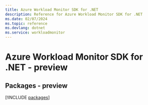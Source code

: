 ```yaml
---
title: Azure Workload Monitor SDK for .NET
description: Reference for Azure Workload Monitor SDK for .NET
ms.date: 02/07/2024
ms.topic: reference
ms.devlang: dotnet
ms.service: workloadmonitor
---
```

# Azure Workload Monitor SDK for .NET - preview
## Packages - preview
[!INCLUDE [packages](workload-monitor-index.md)]